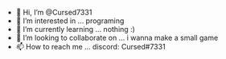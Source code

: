 - 👋 Hi, I’m @Cursed7331
- 👀 I’m interested in ... programing 
- 🌱 I’m currently learning ... nothing :)
- 💞️ I’m looking to collaborate on ... i wanna make a small game
- 📫 How to reach me ... discord: Cursed#7331

<!---
Cursed7331/Cursed7331 is a ✨ special ✨ repository because its `README.md` (this file) appears on your GitHub profile.
You can click the Preview link to take a look at your changes.
--->
